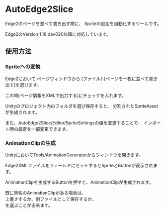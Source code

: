 # AutoEdge2Slice
Edge2のページを並べて書き出す際に、
Spriteの設定を自動化するツールです。

Edge2のVersion 1.16 dev020以降に対応しています。

## 使用方法
### Spriteへの変換
Edge2において
ページウィンドウから
[ファイル]-[ページを一枚に並べて書き出す]を選びます。<br>

この時[ページ情報をXMLで出力する]にチェックを入れます。<br>

Unityのプロジェクト内のフォルダを選び保存すると、
分割されたSpriteAssetが生成されます。

また、AutoEdge2Slice/Editor/SpriteSettingsの値を変更することで、
インポート時の設定を一部変更できます。

### AnimationClipの生成
UnityにおいてTools/AnimationGeneratorからウィンドウを開きます。<br>

Edge2XMLファイルをフィールドにセットするとSpriteとButtonが表示されます。<br>

AnimationClipを生成するButtonを押すと、AnimationClipが生成されます。<br>

既に同名のAnimationClipがある場合は、<br>
上書きするか、別ファイルとして保存するか、<br>
を選ぶことが出来ます。<br>
